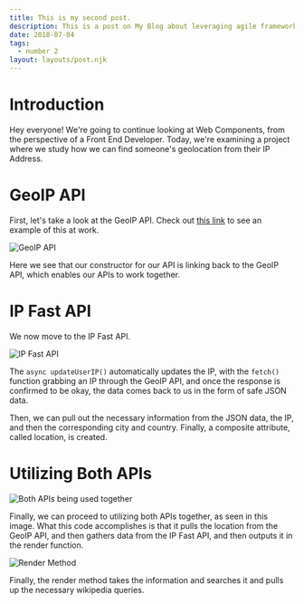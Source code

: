```yaml
---
title: This is my second post.
description: This is a post on My Blog about leveraging agile frameworks.
date: 2018-07-04
tags:
  - number 2
layout: layouts/post.njk
---
```

# Introduction

Hey everyone! We're going to continue looking at Web Components, from the perspective of a Front End Developer. Today, we're examining a project where we study how we can find someone's geolocation from their IP Address. 


# GeoIP API
First, let's take a look at the GeoIP API. Check out [this link](https://freegeoip.app/json/) to see an example of this at work.

![GeoIP API](https://dev-to-uploads.s3.amazonaws.com/uploads/articles/ccqztzq84p2gngvporwo.png)

Here we see that our constructor for our API is linking back to the GeoIP API, which enables our APIs to work together.

# IP Fast API
We now move to the IP Fast API.

![IP Fast API](https://dev-to-uploads.s3.amazonaws.com/uploads/articles/4py3j4yjnno3smtfu4uu.png)

The `async updateUserIP()` automatically updates the IP, with the `fetch()` function grabbing an IP through the GeoIP API, and once the response is confirmed to be okay, the data comes back to us in the form of safe JSON data.

Then, we can pull out the necessary information from the JSON data, the IP, and then the corresponding city and country. Finally, a composite attribute, called location, is created.

# Utilizing Both APIs

![Both APIs being used together](https://dev-to-uploads.s3.amazonaws.com/uploads/articles/15qljdcb13b6chqqerre.png)

Finally, we can proceed to utilizing both APIs together, as seen in this image. What this code accomplishes is that it pulls the location from the GeoIP API, and then gathers data from the IP Fast API, and then outputs it in the render function.


![Render Method](https://dev-to-uploads.s3.amazonaws.com/uploads/articles/vhm9uzaq65v5442gh0ux.png)

Finally, the render method takes the information and searches it and pulls up the necessary wikipedia queries.


